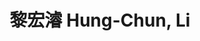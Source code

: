 ---
chinese_name: 黎宏濬
english_name: Hung-Chun, Li
title: 黎宏濬 Hung-Chun, Li
id: hungchunli
collection: members
position: Part-time Research Assistant
type: part-time research assistant
department: 借調中華民國陸軍
image_path: https://source.unsplash.com/collection/139386/600x600?a=.png
photo: pt_ra/hungchunli.jpg
blurb: 123
---